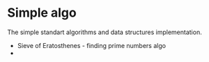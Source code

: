Simple algo
===========

The simple standart algorithms and data structures implementation.

- Sieve of Eratosthenes - finding prime numbers algo
- 
